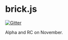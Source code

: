 # brick.js

[![Gitter](https://badges.gitter.im/brickifys-brick-js/Lobby.svg)](https://gitter.im/brickifys-brick-js/Lobby?utm_source=badge&utm_medium=badge&utm_campaign=pr-badge&utm_content=badge)

Alpha and RC on November.
